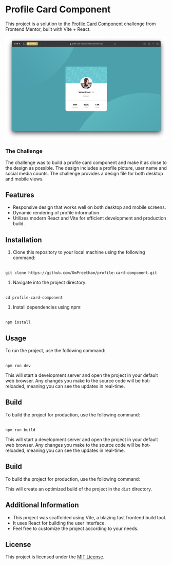 # Profile Card Component

This project is a solution to the [Profile Card Component](https://www.frontendmentor.io/challenges/profile-card-component-cfArpWshJ) challenge from Frontend Mentor, built with Vite + React.

![Preview](/public/preview.png)

### The Challenge

The challenge was to build a profile card component and make it as close to the design as possible. The design includes a profile picture, user name and social media counts. The challenge provides a design file for both desktop and mobile views.

## Features

- Responsive design that works well on both desktop and mobile screens.
- Dynamic rendering of profile information.
- Utilizes modern React and Vite for efficient development and production build.

## Installation

1. Clone this repository to your local machine using the following command:

```

git clone https://github.com/OmPreetham/profile-card-component.git

```

1. Navigate into the project directory:

```

cd profile-card-component

```

1. Install dependencies using npm:

```

npm install

```

## Usage

To run the project, use the following command:

```

npm run dev

```

This will start a development server and open the project in your default web browser. Any changes you make to the source code will be hot-reloaded, meaning you can see the updates in real-time.

## Build

To build the project for production, use the following command:

```

npm run build

```

This will start a development server and open the project in your default web browser. Any changes you make to the source code will be hot-reloaded, meaning you can see the updates in real-time.

## Build

To build the project for production, use the following command:

This will create an optimized build of the project in the `dist` directory.

## Additional Information

- This project was scaffolded using Vite, a blazing fast frontend build tool.
- It uses React for building the user interface.
- Feel free to customize the project according to your needs.

## License

This project is licensed under the [MIT License](LICENSE).
